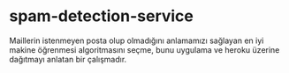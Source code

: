 # spam-detection-service
Maillerin istenmeyen posta olup olmadığını anlamamızı sağlayan en iyi makine öğrenmesi algoritmasını seçme, bunu uygulama ve heroku üzerine dağıtmayı anlatan bir çalışmadır.
